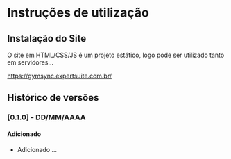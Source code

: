 # Instruções de utilização

## Instalação do Site

O site em HTML/CSS/JS é um projeto estático, logo pode ser utilizado tanto em servidores...

https://gymsync.expertsuite.com.br/
## Histórico de versões

### [0.1.0] - DD/MM/AAAA
#### Adicionado
- Adicionado ...
